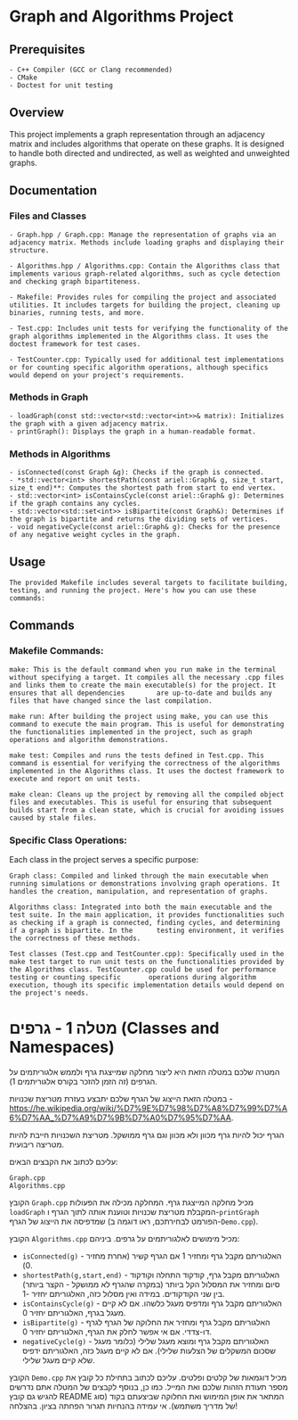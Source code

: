 # Graph and Algorithms Project


## Prerequisites

    - C++ Compiler (GCC or Clang recommended)
    - CMake
    - Doctest for unit testing

## Overview

 This project implements a graph representation through an adjacency matrix and includes algorithms that operate on these graphs. It is designed to handle both directed and undirected, as well as weighted and unweighted graphs.
 
## Documentation
### Files and Classes

    - Graph.hpp / Graph.cpp: Manage the representation of graphs via an adjacency matrix. Methods include loading graphs and displaying their structure.

    - Algorithms.hpp / Algorithms.cpp: Contain the Algorithms class that implements various graph-related algorithms, such as cycle detection and checking graph bipartiteness.

    - Makefile: Provides rules for compiling the project and associated utilities. It includes targets for building the project, cleaning up binaries, running tests, and more.

    - Test.cpp: Includes unit tests for verifying the functionality of the graph algorithms implemented in the Algorithms class. It uses the doctest framework for test cases.

    - TestCounter.cpp: Typically used for additional test implementations or for counting specific algorithm operations, although specifics would depend on your project's requirements.

### Methods in Graph

    - loadGraph(const std::vector<std::vector<int>>& matrix): Initializes the graph with a given adjacency matrix.
    - printGraph(): Displays the graph in a human-readable format.

### Methods in Algorithms

    - isConnected(const Graph &g): Checks if the graph is connected.
    - *std::vector<int> shortestPath(const ariel::Graph& g, size_t start, size_t end)**: Computes the shortest path from start to end vertex.
    - std::vector<int> isContainsCycle(const ariel::Graph& g): Determines if the graph contains any cycles.
    - std::vector<std::set<int>> isBipartite(const Graph&): Determines if the graph is bipartite and returns the dividing sets of vertices.
    - void negativeCycle(const ariel::Graph& g): Checks for the presence of any negative weight cycles in the graph.

## Usage


    The provided Makefile includes several targets to facilitate building, testing, and running the project. Here's how you can use these commands:

## Commands
### Makefile Commands:

    make: This is the default command when you run make in the terminal without specifying a target. It compiles all the necessary .cpp files and links them to create the main executable(s) for the project. It ensures that all dependencies        are up-to-date and builds any files that have changed since the last compilation.

    make run: After building the project using make, you can use this command to execute the main program. This is useful for demonstrating the functionalities implemented in the project, such as graph operations and algorithm demonstrations.

    make test: Compiles and runs the tests defined in Test.cpp. This command is essential for verifying the correctness of the algorithms implemented in the Algorithms class. It uses the doctest framework to execute and report on unit tests.

    make clean: Cleans up the project by removing all the compiled object files and executables. This is useful for ensuring that subsequent builds start from a clean state, which is crucial for avoiding issues caused by stale files.

### Specific Class Operations:

Each class in the project serves a specific purpose:

    Graph class: Compiled and linked through the main executable when running simulations or demonstrations involving graph operations. It handles the creation, manipulation, and representation of graphs.

    Algorithms class: Integrated into both the main executable and the test suite. In the main application, it provides functionalities such as checking if a graph is connected, finding cycles, and determining if a graph is bipartite. In the      testing environment, it verifies the correctness of these methods.

    Test classes (Test.cpp and TestCounter.cpp): Specifically used in the make test target to run unit tests on the functionalities provided by the Algorithms class. TestCounter.cpp could be used for performance testing or counting specific       operations during algorithm execution, though its specific implementation details would depend on the project's needs.



# מטלה 1 - גרפים (Classes and Namespaces)

המטרה שלכם במטלה הזאת היא ליצור מחלקה שמייצגת גרף ולממש אלגוריתמים על הגרפים (זה הזמן להזכר בקורס אלגוריתמים 1).

במטלה הזאת הייצוג של הגרף שלכם יתבצע בעזרת מטריצת שכנויות - https://he.wikipedia.org/wiki/%D7%9E%D7%98%D7%A8%D7%99%D7%A6%D7%AA_%D7%A9%D7%9B%D7%A0%D7%95%D7%AA.

הגרף יכול להיות גרף מכוון ולא מכוון וגם גרף ממושקל. מטריצת השכנויות חייבת להיות מטריצה ריבועית.

עליכם לכתוב את הקבצים הבאים:

```
Graph.cpp
Algorithms.cpp
```

הקובץ `Graph.cpp` מכיל מחלקה המייצגת גרף.
המחלקה מכילה את הפעולות `loadGraph` המקבלת מטריצת שכנויות וטוענת אותה לתוך הגרף ו-`printGraph` שמדפיסה את הייצוג של הגרף (הפורמט לבחירתכם, ראו דוגמה ב-`Demo.cpp`).

הקובץ `Algorithms.cpp` מכיל מימושים לאלגוריתמים על גרפים. ביניהם:

- `isConnected(g)` - האלגוריתם מקבל גרף ומחזיר 1 אם הגרף קשיר (אחרת מחזיר 0).
- `shortestPath(g,start,end)` - האלגוריתם מקבל גרף, קודקוד התחלה וקודקוד סיום ומחזיר את המסלול הקל ביותר (במקרה שהגרף לא ממושקל - הקצר ביותר) בין שני הקודקודים. במידה ואין מסלול כזה, האלגוריתם יחזיר -1.
- `isContainsCycle(g)` - האלגוריתם מקבל גרף ומדפיס מעגל כלשהו. אם לא קיים מעגל בגרף, האלגוריתם יחזיר 0.
- `isBipartite(g)` - האלגוריתם מקבל גרף ומחזיר את החלוקה של הגרף לגרף דו-צדדי. אם אי אפשר לחלק את הגרף, האלגוריתם יחזיר 0.
- `negativeCycle(g)` - האלגוריתם מקבל גרף ומוצא מעגל שלילי (כלומר מעגל שסכום המשקלים של הצלעות שלילי). אם לא קיים מעגל כזה, האלגוריתם ידפיס שלא קיים מעגל שלילי.

הקובץ `Demo.cpp` מכיל דוגמאות של קלטים ופלטים.
עליכם לכתוב בתחילת כל קובץ את מספר תעודת הזהות שלכם ואת המייל. כמו כן, בנוסף לקבצים של המטלה אתם נדרשים להגיש גם קובץ README המתאר את אופן המימוש ואת החלוקה שביצעתם בקוד (סוג של מדריך משתמש). אי עמידה בהנחיות תגרור הפחתה בציון. בהצלחה!
  
